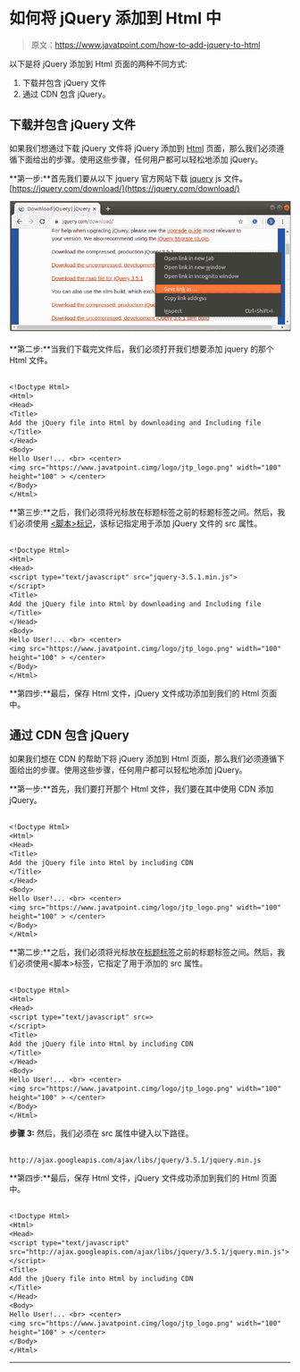 # 如何将 jQuery 添加到 Html 中

> 原文：<https://www.javatpoint.com/how-to-add-jquery-to-html>

以下是将 jQuery 添加到 Html 页面的两种不同方式:

1.  下载并包含 jQuery 文件
2.  通过 CDN 包含 jQuery。

## 下载并包含 jQuery 文件

如果我们想通过下载 jQuery 文件将 jQuery 添加到 [Html](https://www.javatpoint.com/html-tutorial) 页面，那么我们必须遵循下面给出的步骤。使用这些步骤，任何用户都可以轻松地添加 jQuery。

**第一步:**首先我们要从以下 jquery 官方网站下载 [jquery](https://www.javatpoint.com/jquery-tutorial) js 文件。[https://jquery.com/download/](https://jquery.com/download/)

![How to add jQuery to Html](img/21ac0b3cab130427379c510dfc82cd31.png)

**第二步:**当我们下载完文件后，我们必须打开我们想要添加 jquery 的那个 Html 文件。

```

<!Doctype Html>
<Html>   
<Head>  
<Title>   
Add the jQuery file into Html by downloading and Including file
</Title>
</Head>
<Body> 
Hello User!... <br> <center>
<img src="https://www.javatpoint.cimg/logo/jtp_logo.png" width="100" height="100" > </center>
</Body> 
</Html>

```

**第三步:**之后，我们必须将光标放在标题标签之前的标题标签之间。然后，我们必须使用 [<脚本>标记](https://www.javatpoint.com/html-script-tag)，该标记指定用于添加 jQuery 文件的 src 属性。

```

<!Doctype Html>
<Html>   
<Head>    
<script type="text/javascript" src="jquery-3.5.1.min.js">
</script>
<Title>   
Add the jQuery file into Html by downloading and Including file
</Title>
</Head>
<Body> 
Hello User!... <br> <center>
<img src="https://www.javatpoint.cimg/logo/jtp_logo.png" width="100" height="100" > </center>
</Body> 
</Html>

```

**第四步:**最后，保存 Html 文件，jQuery 文件成功添加到我们的 Html 页面中。

## 通过 CDN 包含 jQuery

如果我们想在 CDN 的帮助下将 jQuery 添加到 Html 页面，那么我们必须遵循下面给出的步骤。使用这些步骤，任何用户都可以轻松地添加 jQuery。

**第一步:**首先，我们要打开那个 Html 文件，我们要在其中使用 CDN 添加 jQuery。

```

<!Doctype Html>
<Html>   
<Head>  
<Title>   
Add the jQuery file into Html by including CDN
</Title>
</Head>
<Body> 
Hello User!... <br> <center>
<img src="https://www.javatpoint.cimg/logo/jtp_logo.png" width="100" height="100" > </center>
</Body> 
</Html>

```

**第二步:**之后，我们必须将光标放在[标题标签](https://www.javatpoint.com/html-title)之前的标题标签之间。然后，我们必须使用<脚本>标签，它指定了用于添加的 src 属性。

```

<!Doctype Html>
<Html>   
<Head>  
<script type="text/javascript" src=>
</script>
<Title>   
Add the jQuery file into Html by including CDN
</Title>
</Head>
<Body> 
Hello User!... <br> <center>
<img src="https://www.javatpoint.cimg/logo/jtp_logo.png" width="100" height="100" > </center>
</Body> 
</Html>

```

**步骤 3:** 然后，我们必须在 src 属性中键入以下路径。

```

http://ajax.googleapis.com/ajax/libs/jquery/3.5.1/jquery.min.js

```

**第四步:**最后，保存 Html 文件，jQuery 文件成功添加到我们的 Html 页面中。

```

<!Doctype Html>
<Html>   
<Head>  
<script type="text/javascript" src="http://ajax.googleapis.com/ajax/libs/jquery/3.5.1/jquery.min.js">
</script>
<Title>   
Add the jQuery file into Html by including CDN
</Title>
</Head>
<Body> 
Hello User!... <br> <center>
<img src="https://www.javatpoint.cimg/logo/jtp_logo.png" width="100" height="100" > </center>
</Body> 
</Html>

```

* * *